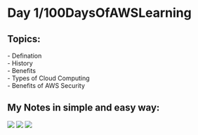 <h1>Day 1/100DaysOfAWSLearning</h1>


<h2>Topics:</h2>
- Defination <br>
- History<br>
- Benefits<br>
- Types of Cloud Computing<br>
- Benefits of AWS Security<br>

<h2>My Notes in simple and easy way: </h2>
<img src = "https://github.com/thetechgirlgita/100-Days-Of-AWS-Learning/blob/master/Images/Day1/Page1.jpg?raw=true">
<img src = "https://github.com/thetechgirlgita/100-Days-Of-AWS-Learning/blob/master/Images/Day1/Page2.jpg?raw=true">
<img src = "https://github.com/thetechgirlgita/100-Days-Of-AWS-Learning/blob/master/Images/Day1/Page3.jpg?raw=true">
